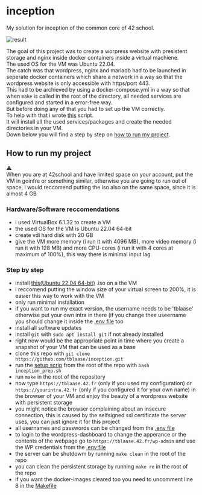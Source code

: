 # inception
My solution for inception of the common core of 42 school.


![result](https://github.com/tblaase/inception/blob/main/readme_additions/result.png)


The goal of this project was to create a worpress website with presistent storage and nginx inside docker containers inside a virtual machiene.<br>
The used OS for the VM was Ubuntu 22.04.<br>
The catch was that wordpress, nginx and mariadb had to be launched in seperate docker containers which share a network in a way so that the wordpress website is only accessible with https/port 443.<br>
This had to be archieved by using a docker-compose.yml in a way so that when `make` is called in the root of the directory, all needed services are configured and started in a error-free way.<br>
But before doing any of that you had to set up the VM correctly.<br>
To help with that i wrote [this](https://github.com/tblaase/inception/blob/main/inception_prep.sh) script.<br>
It will install all the used services/packages and create the needed directories in your VM.<br>
Down below you will find a step by step on [how to run my project](https://github.com/tblaase/inception#How-to-run-my-project).


## How to run my project

⚠️<br>
When you are at 42school and have limited space on your account, put the VM in goinfre or something similar, otherwise you are going to run out of space, i would reccomend putting the iso also on the same space, since it is almost 4 GB

### Hardware/Software reccomendations
- i used VirtualBox 6.1.32 to create a VM
- the used OS for the VM is Ubuntu 22.04 64-bit
- create vdi hard disk with 20 GB
- give the VM more memory (i run it with 4096 MB), more video memory (i run it with 128 MB) and more CPU-cores (i run it with 4 cores at maximum of 100%), this way there is minimal input lag


### Step by step
- install [this(Ubuntu 22.04 64-bit)](https://ubuntu.com/download/desktop/thank-you?version=22.04&architecture=amd64) .iso on a the VM
- i reccomend putting the window size of your virtual screen to 200%, it is easier this way to work with the VM
- only run minimal installation
- if you want to run my exact version, the username needs to be 'tblaase' otherwise put your own intra in there (if you change thee useername you should change it inside the [.env file](https://github.com/tblaase/inception/blob/main/srcs/.env) too
- install all software updates
- install `git` with `sudo apt install git` if not already installed
- right now would be the appropriate point in time where you create a snapshot of your VM that can be used as a base
- clone this repo with `git clone https://github.com/tblaase/inception.git`
- run the [setup scrip](https://github.com/tblaase/inception/blob/main/inception_prep.sh) from the root of the repo with `bash inception_prep.sh`
- run `make` in the root of the repository
- now type `https://tblaase.42.fr` (only if you used my configuration) or `https://yourintra.42.fr` (only if you configured it for your own name) in the browser of your VM and enjoy the beauty of a wordpress website with persistent storage
- you might notice the browser complaining about an insecure connection, this is caused by the selfsigned ssl certificate the server uses, you can just ignore it for this project
- all usernames and passwords can be changed from the [.env file](https://github.com/tblaase/inception/blob/main/srcs/.env)
- to login to the wordpress-dashboard to change the apperance or the contents of the webpage go to `https://tblaase.42.fr/wp-admin` and use the WP credentials from the [.env file](https://github.com/tblaase/inception/blob/main/srcs/.env)
- the server can be shutdowm by running `make clean` in the root of the repo
- you can clean the persistent storage by running `make re` in the root of the repo
- if you want the docker-images cleared too you need to uncomment line 8 in the [Makefile](https://github.com/tblaase/inception/blob/main/Makefile)
